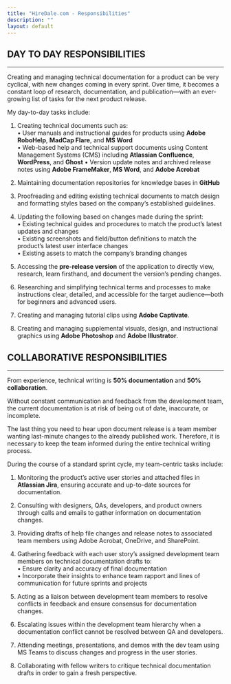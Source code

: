 ```yaml
---
title: "HireDale.com - Responsibilities"
description: ""
layout: default
---
```


## **DAY TO DAY RESPONSIBILITIES**
---
Creating and managing technical documentation for a product can be very cyclical, with new changes coming in every sprint. Over time, it becomes a constant loop of research, documentation, and publication—with an ever-growing list of tasks for the next product release.

My day-to-day tasks include:  
1. Creating technical documents such as:  
• User manuals and instructional guides for products using **Adobe RoboHelp**, **MadCap Flare**, and **MS Word**  
• Web-based help and technical support documents using Content Management Systems (CMS) including **Atlassian Confluence**, **WordPress**, and **Ghost** 
• Version update notes and archived release notes using **Adobe FrameMaker**, **MS Word**, and **Adobe Acrobat**

2. Maintaining documentation repositories for knowledge bases in **GitHub**   

3. Proofreading and editing existing technical documents to match design and formatting styles based on the company’s established guidelines.  

4. Updating the following based on changes made during the sprint:  
• Existing technical guides and procedures to match the product’s latest updates and changes  
• Existing screenshots and field/button definitions to match the product’s latest user interface changes  
• Existing assets to match the company’s branding changes  

5. Accessing the **pre-release version** of the application to directly view, research, learn firsthand, and document the version’s pending changes.  

6. Researching and simplifying technical terms and processes to make instructions clear, detailed, and accessible for the target audience—both for beginners and advanced users.  

7. Creating and managing tutorial clips using **Adobe Captivate**.  

8. Creating and managing supplemental visuals, design, and instructional graphics using **Adobe Photoshop** and **Adobe Illustrator**.

## **COLLABORATIVE RESPONSIBILITIES**
---
From experience, technical writing is **50% documentation** and **50% collaboration**.  

Without constant communication and feedback from the development team, the current documentation is at risk of being out of date, inaccurate, or incomplete. 

The last thing you need to hear upon document release is a team member wanting last-minute changes to the already published work. Therefore, it is necessary to keep the team informed during the entire technical writing process.

During the course of a standard sprint cycle, my team-centric tasks include:  

1. Monitoring the product’s active user stories and attached files in **Atlassian Jira**, ensuring accurate and up-to-date sources for documentation.  

2. Consulting with designers, QAs, developers, and product owners through calls and emails to gather information on documentation changes.  

3. Providing drafts of help file changes and release notes to associated team members using Adobe Acrobat, OneDrive, and SharePoint.  

4. Gathering feedback with each user story’s assigned development team members on technical documentation drafts to:  
   • Ensure clarity and accuracy of final documentation  
   • Incorporate their insights to enhance team rapport and lines of communication for future sprints and projects  

5. Acting as a liaison between development team members to resolve conflicts in feedback and ensure consensus for documentation changes.  

6. Escalating issues within the development team hierarchy when a documentation conflict cannot be resolved between QA and developers.  

7. Attending meetings, presentations, and demos with the dev team using MS Teams to discuss changes and progress in the user stories.  

8. Collaborating with fellow writers to critique technical documentation drafts in order to gain a fresh perspective.
